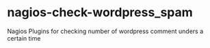 # nagios-check-wordpress_spam
Nagios Plugins for checking number of wordpress comment unders a certain  time
